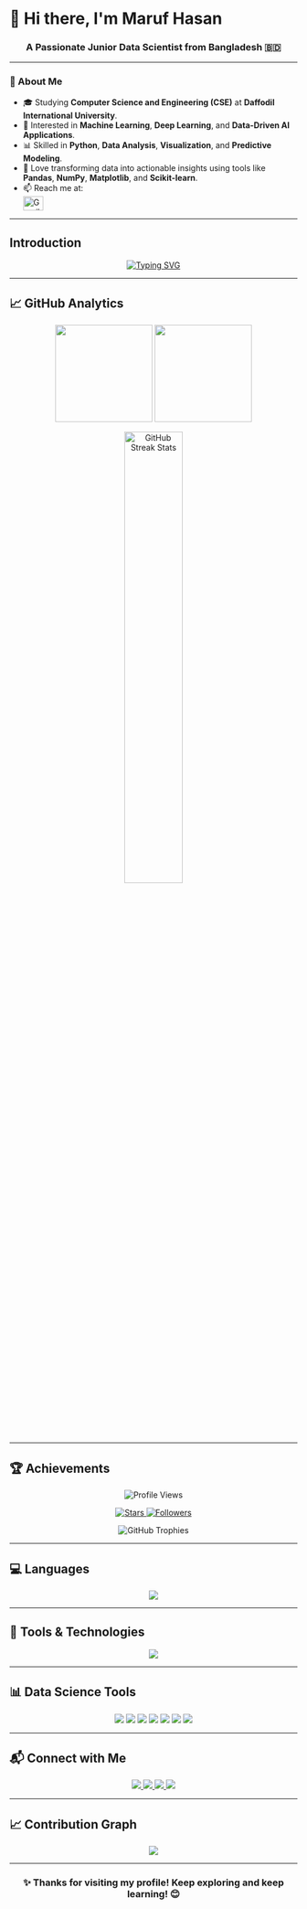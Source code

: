 # 👋 Hi there, I'm **Maruf Hasan**

<h3 align="center">A Passionate Junior Data Scientist from Bangladesh 🇧🇩</h3>

---

### 🧠 About Me
- 🎓 Studying **Computer Science and Engineering (CSE)** at **Daffodil International University**.  
- 🤖 Interested in **Machine Learning**, **Deep Learning**, and **Data-Driven AI Applications**.  
- 📊 Skilled in **Python**, **Data Analysis**, **Visualization**, and **Predictive Modeling**.  
- 🧩 Love transforming data into actionable insights using tools like **Pandas**, **NumPy**, **Matplotlib**, and **Scikit-learn**.  
- 📫 Reach me at:  
  <a href="mailto:mdmarufhasan138313@gmail.com" target="_blank">
    <img align="center" src="https://upload.wikimedia.org/wikipedia/commons/7/7e/Gmail_icon_%282020%29.svg" alt="Gmail" height="25" width="35"/>
  </a>

---

## Introduction
<p align="center">
<a href="https://git.io/typing-svg"><img src="https://readme-typing-svg.demolab.com?font=Fira+Code&weight=500&size=25&pause=1000&color=F78100&center=true&width=800&height=60&lines=I+am+a+Data+Scientist%F0%9F%92%BB%F0%9F%92%BB;3+years%2B+Coding+Experience+.+.+.;Now+I+am+Practicing+%F0%9F%91%A8%E2%80%8D%F0%9F%92%BB%F0%9F%91%A8%E2%80%8D%F0%9F%92%BB%F0%9F%91%A8%E2%80%8D%F0%9F%92%BB;+Ml+DL+%F0%9F%94%A5+Python+Data+Visualization" alt="Typing SVG" /></a>
</p>

---

## 📈 GitHub Analytics
<p align="center">
  <img height="170em" src="https://github-readme-stats.vercel.app/api?username=maruf5730&show_icons=true&theme=default&hide_border=true&count_private=true&include_all_commits=true" />
  <img height="170em" src="https://github-readme-stats.vercel.app/api/top-langs/?username=maruf5730&layout=compact&langs_count=8&hide_border=true&theme=default" />
</p>

<p align="center">
  <img width="45%" src="https://github-readme-streak-stats.herokuapp.com/?user=maruf5730&theme=default&hide_border=true" alt="GitHub Streak Stats" />
</p>

---

## 🏆 Achievements
<p align="center">
  <img src="https://komarev.com/ghpvc/?username=maruf5730&style=flat-square&color=0e75b6" alt="Profile Views" />
</p>

<p align="center">
  <a href="https://github.com/maruf5730?tab=repositories&sort=stargazers">
    <img alt="Stars" src="https://custom-icon-badges.demolab.com/github/stars/maruf5730?color=0E75B6&style=flat-square&logo=star&label=Stars"/>
  </a>
  <a href="https://github.com/maruf5730?tab=followers">
    <img alt="Followers" src="https://custom-icon-badges.demolab.com/github/followers/maruf5730?color=0E75B6&style=flat-square&logo=person-add&label=Followers"/>
  </a>
</p>

<p align="center">
  <img src="https://github-profile-trophy.vercel.app/?username=maruf5730&theme=flat&column=4&margin-w=15&margin-h=15" alt="GitHub Trophies" />
</p>

---

## 💻 Languages
<p align="center">
  <a href="https://skillicons.dev">
    <img src="https://skillicons.dev/icons?i=py,c,cpp,java&perline=5" />
  </a>
</p>

---

## 🧰 Tools & Technologies
<p align="center">
  <a href="https://skillicons.dev">
    <img src="https://skillicons.dev/icons?i=vscode,git,github,docker,vercel,netlify,postman,figma,vite&perline=5" />
  </a>
</p>

---

## 📊 Data Science Tools
<p align="center">
  <img src="https://img.shields.io/badge/Pandas-150458?style=flat-square&logo=pandas&logoColor=white"/>
  <img src="https://img.shields.io/badge/NumPy-013243?style=flat-square&logo=numpy&logoColor=white"/>
  <img src="https://img.shields.io/badge/Scikit--learn-F7931E?style=flat-square&logo=scikitlearn&logoColor=white"/>
  <img src="https://img.shields.io/badge/TensorFlow-FF6F00?style=flat-square&logo=tensorflow&logoColor=white"/>
  <img src="https://img.shields.io/badge/Keras-D00000?style=flat-square&logo=keras&logoColor=white"/>
  <img src="https://img.shields.io/badge/Matplotlib-11557C?style=flat-square&logo=plotly&logoColor=white"/>
  <img src="https://img.shields.io/badge/Seaborn-3776AB?style=flat-square&logo=python&logoColor=white"/>
</p>

---

## 📬 Connect with Me
<p align="center">
  <a href="https://www.linkedin.com/in/md-maruf-hasan-150365242/">
    <img src="https://img.shields.io/badge/LinkedIn-0A66C2?style=flat-square&logo=linkedin&logoColor=white"/>
  </a>
  <a href="https://www.facebook.com/maruf.hasan.5730">
    <img src="https://img.shields.io/badge/Facebook-1877F2?style=flat-square&logo=facebook&logoColor=white"/>
  </a>
  <a href="https://x.com/">
    <img src="https://img.shields.io/badge/Twitter-1DA1F2?style=flat-square&logo=twitter&logoColor=white"/>
  </a>
  <a href="https://wa.me/+8801784925341">
    <img src="https://img.shields.io/badge/WhatsApp-25D366?style=flat-square&logo=whatsapp&logoColor=white"/>
  </a>
</p>

---

## 📈 Contribution Graph
<p align="center">
  <img src="https://github-readme-activity-graph.vercel.app/graph?username=maruf5730&custom_title=Contribution%20Graph&bg_color=ffffff&color=0059B3&line=0E75B6&point=0073E6&area=true&hide_border=true" />
</p>

---

<h3 align="center">✨ Thanks for visiting my profile! Keep exploring and keep learning! 😊</h3>
